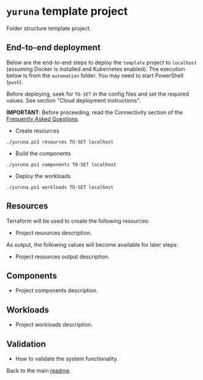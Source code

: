 # `yuruna` template project

Folder structure template project.

## End-to-end deployment

Below are the end-to-end steps to deploy the `template` project to `localhost` (assuming Docker is installed and Kubernetes enabled). The execution below is from the `automation` folder. You may need to start PowerShell (`pwsh`).

Before deploying, seek for `TO-SET` in the config files and set the required values. See section "Cloud deployment instructions".

**IMPORTANT**: Before proceeding, read the Connectivity section of the [Frequently Asked Questions](../../docs/faq.md).

- Create resources

```shell
./yuruna.ps1 resources TO-SET localhost
```

- Build the components

```shell
./yuruna.ps1 components TO-SET localhost
```

- Deploy the  workloads

```shell
./yuruna.ps1 workloads TO-SET localhost
```

## Resources

Terraform will be used to create the following resources:

- Project resources description.

As output, the following values will become available for later steps:

- Project resources output description.

## Components

- Project components description.

## Workloads

- Project workloads description.

## Validation

- How to validate the system functionality.

Back to the main [readme](../../README.md).